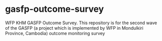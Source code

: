 # gasfp-outcome-survey
WFP KHM GASFP Outcome Survey. This repository is for the second wave of the GASFP (a project which is implemented by WFP in Mondulkiri Province, Cambodia) outcome monitoring survey
